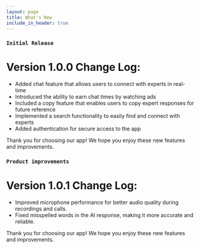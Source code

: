 ```yaml
---
layout: page
title: What's New
include_in_header: true
---
```


### `Initial Release`
# **Version 1.0.0 Change Log:**

- Added chat feature that allows users to connect with experts in real-time
- Introduced the ability to earn chat times by watching ads
- Included a copy feature that enables users to copy expert responses for future reference
- Implemented a search functionality to easily find and connect with experts
- Added authentication for secure access to the app

Thank you for choosing our app! We hope you enjoy these new features and improvements.

### `Product improvements`
# **Version 1.0.1 Change Log:**

- Improved microphone performance for better audio quality during recordings and calls.
- Fixed misspelled words in the AI response, making it more accurate and reliable.

Thank you for choosing our app! We hope you enjoy these new features and improvements.
